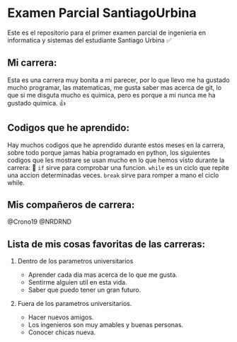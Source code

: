 # Examen Parcial SantiagoUrbina
 Este es el repositorio para el primer examen parcial de ingenieria en informatica y sistemas del estudiante Santiago Urbina :white_check_mark: 
 
## Mi carrera:
Esta es una carrera muy bonita a mi parecer, por lo que llevo me ha gustado mucho programar, las matematicas, me gusta saber mas acerca
de git, lo que si me disguta mucho es quimica, pero es porque a mi nunca me ha gustado quimica. :+1:

## Codigos que he aprendido:
Hay muchos codigos que he aprendido durante estos meses en la carrera, sobre todo porque jamas habia programado en python, los siguientes codigos que les mostrare se usan mucho en lo que hemos visto durante la carrera: :rofl: 
`if` sirve para comprobar una funcion.
`while` es un ciclo que repite una accion determinadas veces.
`break` sirve para romper a mano el ciclo while. 

## Mis compañeros de carrera:
@Crono19
@NRDRND

## Lista de mis cosas favoritas de las carreras:
1. Dentro de los parametros universitarios
    - Aprender cada dia mas acerca de lo que me gusta.
    - Sentirme alguien util en esta vida.
    - Saber que puedo tener un gran futuro.

2. Fuera de los parametros universitarios.
    - Hacer nuevos amigos.
    - Los ingenieros son muy amables y buenas personas.
    - Conocer chicas nueva.
